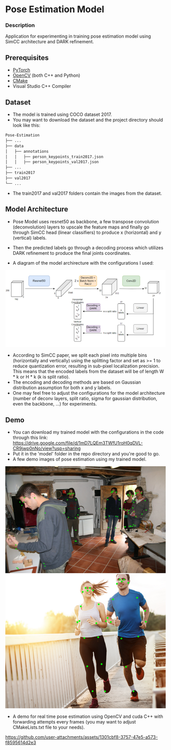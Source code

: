 # Pose Estimation Model 

### Description
Application for experimenting in training pose estimation model using SimCC architecture and DARK refinement.

## Prerequisites
- [PyTorch](https://pytorch.org/)
- [OpenCV](https://opencv.org/releases/) (both C++ and Python)
- [CMake](https://cmake.org/download/)
- Visual Studio C++ Compiler

## Dataset
- The model is trained using COCO dataset 2017.
- You may want to download the dataset and the project directory should look like this:

```bash
Pose-Estimation
├── ...
├── data
│   ├── annotations
│   │   ├── person_keypoints_train2017.json
│   │   ├── person_keypoints_val2017.json
├── ...
├── train2017
├── val2017
└── ...
```
- The train2017 and val2017 folders contain the images from the dataset.

## Model Architecture
- Pose Model uses resnet50 as backbone, a few transpose convolution (deconvolution) layers to upscale the feature maps and finally go through SimCC head (linear classifiers) to produce x (horizontal) and y (vertical) labels.

- Then the predicted labels go through a decoding process which utilizes DARK refinement to produce the final joints coordinates.
- A diagram of the model archirecture with the configurations I used:

![](./assets/Model_Architecture.png)

- According to SimCC paper, we split each pixel into multiple bins (horizontally and vertically) using the splitting factor and set as >= 1 to reduce quantization error, resulting in sub-pixel localization precision. This means that the encoded labels from the dataset will be of length W * k or H * k (k is split ratio).
- The encoding and decoding methods are based on Gaussian distribution assumption for both x and y labels.
- One may feel free to adjust the configurations for the model architecture (number of deconv layers, split ratio, sigma for gaussian distribution, even the backbone, ...) for experiments.

## Demo
- You can download my trained model with the configurations in the code through this link: https://drive.google.com/file/d/1mD7LQEm3TWfU1roH0qDVL-CR9jwp0nNo/view?usp=sharing
- Put it in the 'model' folder in the repo directory and you're good to go.
- A few demo images of pose estimation using my trained model.

![](./results/people1.jpg)
![](./results/people10.png)

- A demo for real time pose estimation using OpenCV and cuda C++ with forwarding attempts every frames (you may want to adjust CMakeLists.txt file to your needs).

https://github.com/user-attachments/assets/1301cbf8-3757-47e5-a573-f8595614d2e3

